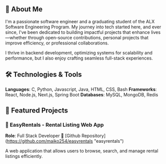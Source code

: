## 🚀 About Me

I'm a passionate software engineer and a graduating student of the ALX Software Engineering Program. My journey into tech started here, and ever since, I've been dedicated to building impactful projects that enhance lives—whether through open-source contributions, personal projects that improve efficiency, or professional collaborations.

I thrive in backend development, optimizing systems for scalability and performance, but I also enjoy crafting seamless full-stack experiences.


## 🛠️ Technologies & Tools

**Languages**: C, Python, Javascript, Java, HTML, CSS, Bash
**Frameworks**: React, Node.js, Next.js, Spring Boot
**Databases**: MySQL, MongoDB, Redis


## 📌 Featured Projects

### 🏡 EasyRentals - Rental Listing Web App
**Role**: Full Stack Developer
📂 [Github Repository] (https://github.com/maiko254/easyrentals "easyrentals")

A web application that allows users to browse, search, and manage rental listings efficiently.
<!--
**maiko254/maiko254** is a ✨ _special_ ✨ repository because its `README.md` (this file) appears on your GitHub profile.

Here are some ideas to get you started:

- 🔭 I’m currently working on ...
- 🌱 I’m currently learning ...
- 👯 I’m looking to collaborate on ...
- 🤔 I’m looking for help with ...
- 💬 Ask me about ...
- 📫 How to reach me: ...
- 😄 Pronouns: ...
- ⚡ Fun fact: ...
-->
